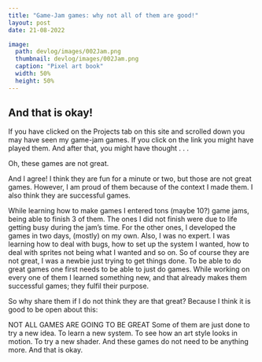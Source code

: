 ```yaml
---
title: "Game-Jam games: why not all of them are good!" 
layout: post
date: 21-08-2022

image: 
  path: devlog/images/002Jam.png 
  thumbnail: devlog/images/002Jam.png
  caption: "Pixel art book"
  width: 50%
  height: 50%
---
```


<h2> And that is okay! </h2>

If you have clicked on the Projects tab on this site and scrolled down you may have seen my game-jam games. If you click on the link you might have played them. And after that, you might have thought . . . 

Oh, these games are not great.

And I agree! I think they are fun for a minute or two, but those are not great games. However, I am proud of them because of the context I made them. I also think they are successful games.

While learning how to make games I entered tons (maybe 10?) game jams, being able to finish 3 of them. The ones I did not finish were due to life getting busy during the jam’s time. For the other ones, I developed the games in two days, (mostly) on my own. Also, I was no expert. I was learning how to deal with bugs, how to set up the system I wanted, how to deal with sprites not being what I wanted and so on. So of course they are not great, I was a newbie just trying to get things done. To be able to do great games one first needs to be able to just do games. While working on every one of them I learned something new, and that already makes them successful games; they fulfil their purpose.

So why share them if I do not think they are that great? Because I think it is good to be open about this:

 NOT ALL GAMES ARE GOING TO BE GREAT 
Some of them are just done to try a new idea. To learn a new system. To see how an art style looks in motion. To try a new shader. And these games do not need to be anything more. And that is okay.

